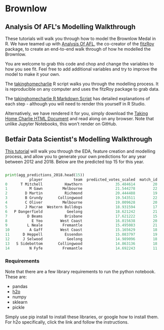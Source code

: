 # Brownlow

## Analysis Of AFL's Modelling Walkthrough
These tutorials will walk you through how to model the Brownlow Medal in R. We have teamed up with [Analysis Of AFL](https://twitter.com/anoafl), the co-creator of the [fitzRoy](https://github.com/jimmyday12/fitzRoy) package, to create an end-to-end walk through of how he modelled the Brownlow.

You are welcome to grab this code and chop and change the variables to how you see fit. Feel free to add additional variables and try to improve the model to make it your own.

The [takinghomecharlie](https://github.com/betfair-datascientists/predictive-models/blob/master/brownlow/takinghomecharlie_end_to_end.R) R script walks you through the modelling process. It is reproducible on any computer and uses the fitzRoy package to grab data.

The [takinghomecharlie R Markdown Script](https://github.com/betfair-datascientists/predictive-models/blob/master/brownlow/takinghomecharlie.Rmd) has detailed explanations of each step - although you will need to render this yourself in R Studio.

Alternatively, we have rendered it for you, simply download the [Taking Home Charlie HTML Document](https://github.com/betfair-datascientists/predictive-models/blob/master/brownlow/Taking%20Home%20Charlie.html) and read along on any browser. Note that unlike Jupyter Notebooks, this won't render on GitHub.

## Betfair Data Scientist's Modelling Walkthrough
[This tutorial](https://github.com/betfair-datascientists/predictive-models/blob/master/brownlow/Betfair%20Data%20Scientists'%20Brownlow%20Model.ipynb) will walk you through the EDA, feature creation and modelling process, and allow you to generate your own predictions for any year between 2012 and 2018. Below are the predicted top 15 for this year.

```Python

print(agg_predictions_2018.head(15))
           player              team  predicted_votes_scaled  match_id
0      T Mitchell          Hawthorn               35.484614        20
1          M Gawn         Melbourne               21.544278        22
2        D Martin          Richmond               20.444488        19
3        B Grundy       Collingwood               19.543511        22
4        C Oliver         Melbourne               19.009628        20
5        J Macrae  Western Bulldogs               18.931594        17
6   P Dangerfield           Geelong               18.621242        21
7         D Beams          Brisbane               17.621222        15
8           E Yeo        West Coast               16.015638        20
9         L Neale         Fremantle               15.495083        21
10         A Gaff        West Coast               15.165629        18
11      D Heppell          Essendon               15.083797        19
12      J Selwood           Geelong               14.989096        18
13   S Sidebottom       Collingwood               14.863136        18
14         N Fyfe         Fremantle               14.692243        11
```

### Requirements
Note that there are a few library requirements to run the python notebook. These are:
* pandas
* [h2o](http://docs.h2o.ai/h2o/latest-stable/h2o-docs/downloading.html)
* numpy
* sklearn
* pickle

Simply use pip install to install these libraries, or google how to install them. For h2o specifically, click the link and follow the instructions.
